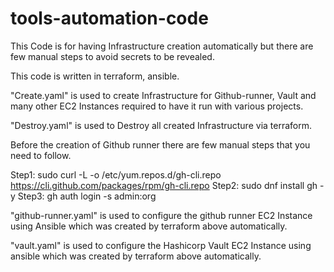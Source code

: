 # tools-automation-code

This Code is for having Infrastructure creation automatically but there are few manual steps to avoid secrets to be revealed.

This code is written in terraform, ansible.

"Create.yaml" is used to create Infrastructure for Github-runner, Vault and many other EC2 Instances required to have it run with various projects.

"Destroy.yaml" is used to Destroy all created Infrastructure via terraform.

Before the creation of Github runner there are few manual steps that you need to follow.

Step1: sudo curl -L -o /etc/yum.repos.d/gh-cli.repo https://cli.github.com/packages/rpm/gh-cli.repo
Step2:  sudo dnf install gh -y
Step3:  gh auth login -s admin:org

"github-runner.yaml" is used to configure the github runner EC2 Instance using Ansible which was created by terraform above automatically.

"vault.yaml" is used to configure the Hashicorp Vault EC2 Instance using ansible which was created by terraform above automatically.

